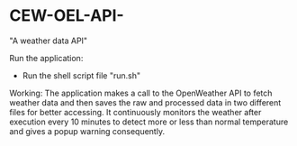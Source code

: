 # CEW-OEL-API-
"A weather data API"

Run the application:
- Run the shell script file "run.sh"

Working:
The application makes a call to the OpenWeather API to fetch weather data and then saves the raw and processed data in two different files for better accessing. It continuously monitors the weather after execution every 10 minutes to detect more or less than normal temperature and gives a popup warning consequently.
